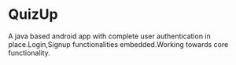 # QuizUp
A java based android app with complete user authentication in place.Login,Signup functionalities embedded.Working towards core functionality.
